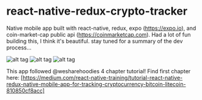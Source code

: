 # react-native-redux-crypto-tracker
Native mobile app built with react-native, redux, expo (https://expo.io), and coin-market-cap public api (https://coinmarketcap.com). Had a lot of fun building this, I think it's beautiful. stay tuned for a summary of the dev process...

![alt tag](https://github.com/karina001/react-native-redux-crypto-tracker/blob/master/assets/fetching-api-data.png)
![alt tag](https://github.com/karina001/react-native-redux-crypto-tracker/blob/master/assets/xcodeiOSSimulator.png)
![alt tag](https://github.com/karina001/react-native-redux-crypto-tracker/blob/master/assets/mvp.jpg)

This app followed @wesharehoodies 4 chapter tutorial! Find first chapter here: [https://medium.com/react-native-training/tutorial-react-native-redux-native-mobile-app-for-tracking-cryptocurrency-bitcoin-litecoin-810850cf8acc]

